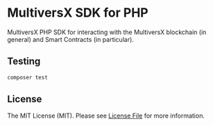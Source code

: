 # MultiversX SDK for PHP

MultiversX PHP SDK for interacting with the MultiversX blockchain (in general) and Smart Contracts (in particular).

## Testing

```bash
composer test
```

## License

The MIT License (MIT). Please see [License File](LICENSE) for more information.
